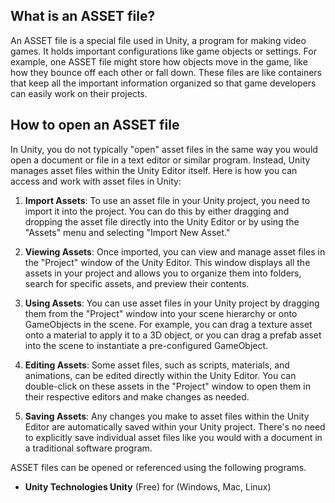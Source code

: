 ## What is an ASSET file?

An ASSET file is a special file used in Unity, a program for making video games. It holds important configurations like game objects or settings. For example, one ASSET file might store how objects move in the game, like how they bounce off each other or fall down. These files are like containers that keep all the important information organized so that game developers can easily work on their projects.

## How to open an ASSET file
  
In Unity, you do not typically "open" asset files in the same way you would open a document or file in a text editor or similar program. Instead, Unity manages asset files within the Unity Editor itself. Here is how you can access and work with asset files in Unity:

1.  **Import Assets**: To use an asset file in your Unity project, you need to import it into the project. You can do this by either dragging and dropping the asset file directly into the Unity Editor or by using the "Assets" menu and selecting "Import New Asset."
    
2.  **Viewing Assets**: Once imported, you can view and manage asset files in the "Project" window of the Unity Editor. This window displays all the assets in your project and allows you to organize them into folders, search for specific assets, and preview their contents.
    
3.  **Using Assets**: You can use asset files in your Unity project by dragging them from the "Project" window into your scene hierarchy or onto GameObjects in the scene. For example, you can drag a texture asset onto a material to apply it to a 3D object, or you can drag a prefab asset into the scene to instantiate a pre-configured GameObject.
    
4.  **Editing Assets**: Some asset files, such as scripts, materials, and animations, can be edited directly within the Unity Editor. You can double-click on these assets in the "Project" window to open them in their respective editors and make changes as needed.
    
5.  **Saving Assets**: Any changes you make to asset files within the Unity Editor are automatically saved within your Unity project. There's no need to explicitly save individual asset files like you would with a document in a traditional software program.

ASSET files can be opened or referenced using the following programs.

- **Unity Technologies Unity** (Free) for (Windows, Mac, Linux)
